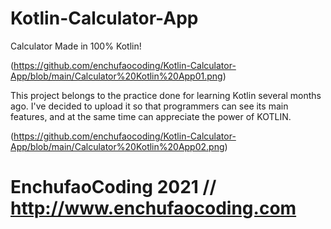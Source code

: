 # Kotlin-Calculator-App
Calculator Made in 100% Kotlin!

(https://github.com/enchufaocoding/Kotlin-Calculator-App/blob/main/Calculator%20Kotlin%20App01.png)

This project belongs to the practice done for learning Kotlin several months ago.
I've decided to upload it so that programmers can see its main features, and at the same time can appreciate the power of KOTLIN.

(https://github.com/enchufaocoding/Kotlin-Calculator-App/blob/main/Calculator%20Kotlin%20App02.png)

# EnchufaoCoding 2021 // http://www.enchufaocoding.com
